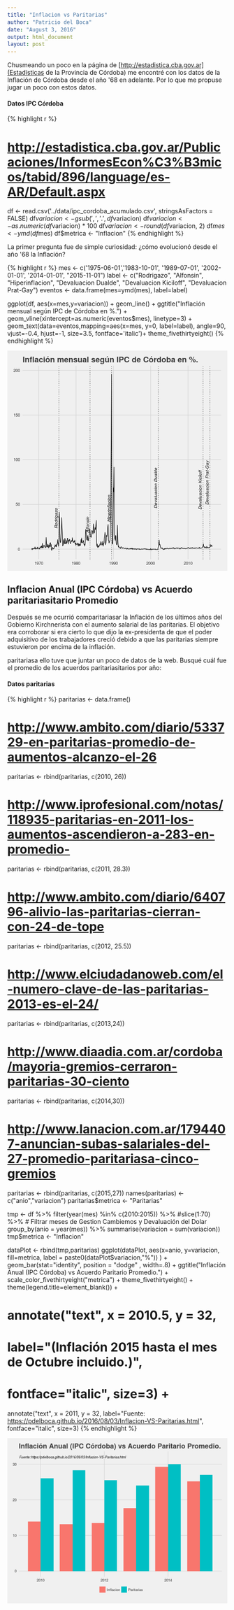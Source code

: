 ```yaml
---
title: "Inflacion vs Paritarias"
author: "Patricio del Boca"
date: "August 3, 2016"
output: html_document
layout: post
---
```



Chusmeando un poco en la página de [http://estadistica.cba.gov.ar](Estadísticas de la Provincia de Córdoba) me encontré con los datos de la Inflación de Córdoba desde el año '68 en adelante. Por lo que me propuse jugar un poco con estos datos.

#### Datos IPC Córdoba

{% highlight r %}
# http://estadistica.cba.gov.ar/Publicaciones/InformesEcon%C3%B3micos/tabid/896/language/es-AR/Default.aspx
df <- read.csv('../data/ipc_cordoba_acumulado.csv', stringsAsFactors = FALSE)
df$variacion <- gsub(',','.',df$variacion)
df$variacion <- as.numeric(df$variacion) * 100
df$variacion <- round(df$variacion, 2)
df$mes <- ymd(df$mes)
df$metrica <- "Inflacion"
{% endhighlight %}

La primer pregunta fue de simple curiosidad: ¿cómo evolucionó desde el año '68 la Inflación?

{% highlight r %}
mes <- c('1975-06-01','1983-10-01', '1989-07-01', '2002-01-01', '2014-01-01', "2015-11-01")
label <- c("Rodrigazo", "Alfonsin", "Hiperinflacion", "Devaluacion Dualde", "Devaluacion Kiciloff", "Devaluacion Prat-Gay")
eventos <- data.frame(mes=ymd(mes), label=label)

ggplot(df, aes(x=mes,y=variacion)) + 
  geom_line() +
  ggtitle("Inflación mensual según IPC de Córdoba en %.") +
  geom_vline(xintercept=as.numeric(eventos$mes), linetype=3) +
  geom_text(data=eventos,mapping=aes(x=mes, y=0, label=label),
            angle=90, vjust=-0.4, hjust=-1, size=3.5, fontface='italic')+
  theme_fivethirtyeight()
{% endhighlight %}

<img src="/figs/2016-08-03-Inflacion-VS-Paritarias/unnamed-chunk-2-1.png" title="center" alt="center" style="display: block; margin: auto;" />

## Inflacion Anual (IPC Córdoba) vs Acuerdo paritariasitario Promedio
Después se me ocurrió comparitariasar la Inflación de los últimos años del Gobierno Kirchnerista con el aumento salarial de las paritarias. El objetivo era corroborar si era cierto lo que dijo la ex-presidenta de que el poder adquisitivo de los trabajadores creció debido a que las paritarias siempre estuvieron por encima de la inflación.

paritariasa ello tuve que juntar un poco de datos de la web. Busqué cuál fue el promedio de los acuerdos paritariasitarios por año:

#### Datos paritarias

{% highlight r %}
paritarias <- data.frame()
# http://www.ambito.com/diario/533729-en-paritarias-promedio-de-aumentos-alcanzo-el-26
paritarias <- rbind(paritarias, c(2010, 26))
# http://www.iprofesional.com/notas/118935-paritarias-en-2011-los-aumentos-ascendieron-a-283-en-promedio-
paritarias <- rbind(paritarias, c(2011, 28.3))
# http://www.ambito.com/diario/640796-alivio-las-paritarias-cierran-con-24-de-tope
paritarias <- rbind(paritarias, c(2012, 25.5))
# http://www.elciudadanoweb.com/el-numero-clave-de-las-paritarias-2013-es-el-24/
paritarias <- rbind(paritarias, c(2013,24))
# http://www.diaadia.com.ar/cordoba/mayoria-gremios-cerraron-paritarias-30-ciento
paritarias <- rbind(paritarias, c(2014,30))
# http://www.lanacion.com.ar/1794407-anuncian-subas-salariales-del-27-promedio-paritariasa-cinco-gremios
paritarias <- rbind(paritarias, c(2015,27))
names(paritarias) <- c("anio","variacion")
paritarias$metrica <- "Paritarias"

tmp <- df %>% 
  filter(year(mes) %in% c(2010:2015)) %>% 
  #slice(1:70) %>% # Filtrar meses de Gestion Cambiemos y Devaluación del Dolar
  group_by(anio = year(mes)) %>% 
  summarise(variacion = sum(variacion))
tmp$metrica <- "Inflacion"

dataPlot <- rbind(tmp,paritarias)
ggplot(dataPlot, 
       aes(x=anio, 
           y=variacion, 
           fill=metrica, 
           label = paste0(dataPlot$variacion,"%"))
       ) +
  geom_bar(stat="identity", position = "dodge" , width=.8) + 
  ggtitle("Inflación Anual (IPC Córdoba) vs Acuerdo Paritario Promedio.") +
  scale_color_fivethirtyeight("metrica") +
  theme_fivethirtyeight() +
  theme(legend.title=element_blank()) + 
  # annotate("text", x = 2010.5, y = 32, 
  #          label="(Inflación 2015 hasta el mes de Octubre incluido.)", 
  #          fontface="italic", size=3) +
  annotate("text", x = 2011, y = 32, 
           label="Fuente: https://pdelboca.github.io/2016/08/03/Inflacion-VS-Paritarias.html", 
           fontface="italic", size=3)
{% endhighlight %}

<img src="/figs/2016-08-03-Inflacion-VS-Paritarias/unnamed-chunk-3-1.png" title="center" alt="center" style="display: block; margin: auto;" />


